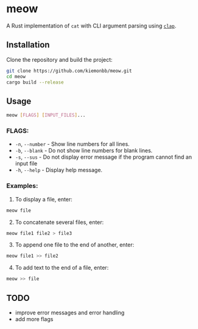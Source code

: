 # meow

A Rust implementation of `cat` with CLI argument parsing using [`clap`](https://crates.io/crates/clap).

## Installation

Clone the repository and build the project:

```sh
git clone https://github.com/kiemonbb/meow.git
cd meow
cargo build --release
```

## Usage

```sh
meow [FLAGS] [INPUT_FILES]...
```

### FLAGS:

- `-n`, `--number` - Show line numbers for all lines.
- `-b`, `--blank` - Do not show line numbers for blank lines.
- `-s`, `--sus` - Do not display error message if the program cannot find an input file
- `-h`, `--help` - Display help message.

### Examples:

1. To display a file, enter:
```sh
meow file
```
2. To concatenate several files, enter: 
```sh
meow file1 file2 > file3
```
3. To append one file to the end of another, enter: 

```sh
meow file1 >> file2
```
4. To add text to the end of a file, enter:
```sh
meow >> file
```

## TODO
- improve error messages and error handling
- add more flags
